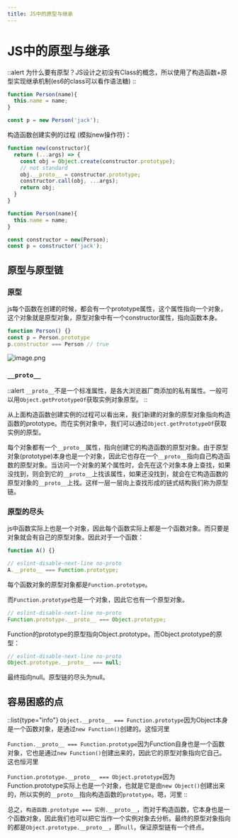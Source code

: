 ```yaml
---
title: JS中的原型与继承
---
```


# JS中的原型与继承

::alert
为什么要有原型？JS设计之初没有Class的概念，所以使用了构造函数+原型实现继承机制(es6的class可以看作语法糖)
::

```javascript
function Person(name){
  this.name = name;
}

const p = new Person('jack');
```

构造函数创建实例的过程 (模拟new操作符)：

```javascript
function new(constructor){
  return (...args) => {
    const obj = Object.create(constructor.prototype);
    // not standard
    obj.__proto__ = constructor.prototype;
    constructor.call(obj, ...args);
    return obj;
  }
}

function Person(name){
  this.name = name;
}

const constructor = new(Person);
const p = constructor('jack');
```

## 原型与原型链

### 原型

js每个函数在创建的时候，都会有一个prototype属性，这个属性指向一个对象，这个对象就是原型对象，原型对象中有一个constructor属性，指向函数本身。

```javascript
function Person() {}
const p = Person.prototype
p.constructor === Person // true
```

![image.png](https://s2.loli.net/2023/08/15/CU72okj1IENK9yw.webp)

### `__proto__`

::alert
`__proto__`不是一个标准属性，是各大浏览器厂商添加的私有属性。一般可以用`Object.getPrototypeOf`获取实例对象原型。
::

从上面构造函数创建实例的过程可以看出来，我们新建的对象的原型对象指向构造函数的prototype。而在实例对象中，我们可以通过`Object.getPrototypeOf`获取实例的原型。

每个对象都有一个`__proto__`属性，指向创建它的构造函数的原型对象。由于原型对象(prototype)本身也是一个对象，因此它也存在一个`__proto__`指向自己构造函数的原型对象。当访问一个对象的某个属性时，会先在这个对象本身上查找，如果没找到，则会到它的`__proto__`上找该属性，如果还没找到，就会在它构造函数的原型对象的`__proto__`上找。这样一层一层向上查找形成的链式结构我们称为原型链。

### 原型的尽头

js中函数实际上也是一个对象，因此每个函数实际上都是一个函数对象。而只要是对象就会有自己的原型对象。因此对于一个函数：

```js
function A() {}

// eslint-disable-next-line no-proto
A.__proto__ === Function.prototype;
```

每个函数对象的原型对象都是`Function.prototype`。

而`Function.prototype`也是一个对象，因此它也有一个原型对象。

```js
// eslint-disable-next-line no-proto
Function.prototype.__proto__ === Object.prototype;
```

Function的prototype的原型指向Object.prototype。而Object.prototype的原型：

```js
// eslint-disable-next-line no-proto
Object.prototype.__proto__ === null;
```

最终指向null。原型链的尽头为null。

## 容易困惑的点

::list{type="info"}
`Object.__proto__ === Function.prototype`因为Object本身是一个函数对象，是通过`new Function()`创建的。这恒河里

`Function.__proto__ === Function.prototype`因为Function自身也是一个函数对象，它也是通过`new Function()`创建出来的，因此它的原型对象指向它自己。这也恒河里

`Function.prototype.__proto__ === Object.prototype`因为Function.prototype实际上也是一个对象，也就是它是由`new Object()`创建出来的，所以实例的`__proto__`指向构造函数的`prototype`。嗯，河里
::

总之，`构造函数.prototype === 实例.__proto__`，而对于构造函数，它本身也是一个函数对象，因此我们也可以把它当作一个实例对象去分析。最终的原型对象指向的都是`Object.prototype.__proto__`，即`null`，保证原型链有一个终点。
